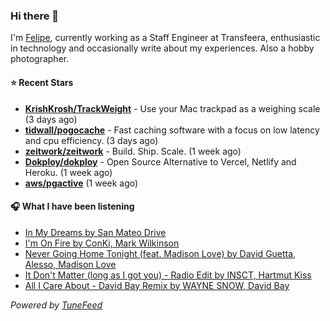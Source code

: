 ### Hi there 👋

I'm [Felipe](https://felipevm.com), currently working as a Staff Engineer at Transfeera, enthusiastic in technology and occasionally write about my experiences. Also a hobby photographer.

#### ⭐ Recent Stars
- **[KrishKrosh/TrackWeight](https://github.com/KrishKrosh/TrackWeight)** - Use your Mac trackpad as a weighing scale (3 days ago)
- **[tidwall/pogocache](https://github.com/tidwall/pogocache)** - Fast caching software with a focus on low latency and cpu efficiency. (3 days ago)
- **[zeitwork/zeitwork](https://github.com/zeitwork/zeitwork)** - Build. Ship. Scale. (1 week ago)
- **[Dokploy/dokploy](https://github.com/Dokploy/dokploy)** - Open Source Alternative to Vercel, Netlify and Heroku. (1 week ago)
- **[aws/pgactive](https://github.com/aws/pgactive)** (1 week ago)

#### 🎧 What I have been listening
- [In My Dreams by San Mateo Drive](https://open.spotify.com/track/50Ei5B2FeqQOa7clUAHYmS)
- [I&#39;m On Fire by ConKi, Mark Wilkinson](https://open.spotify.com/track/3usLNFntnS2UPB0WqKtz4l)
- [Never Going Home Tonight (feat. Madison Love) by David Guetta, Alesso, Madison Love](https://open.spotify.com/track/7K1BLb6MpvKuGEPpHw35mO)
- [It Don&#39;t Matter (long as I got you) - Radio Edit by INSCT, Hartmut Kiss](https://open.spotify.com/track/6iW8U8xZSy4QDaGCKyDdb9)
- [All I Care About - David Bay Remix by WAYNE SNOW, David Bay](https://open.spotify.com/track/2D8TlT2ZLm5YdheWLQMthz)

_Powered by [TuneFeed](https://tunefeed.app?ref=github.com)_
